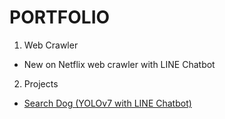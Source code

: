 # PORTFOLIO
1. Web Crawler
- New on Netflix web crawler with LINE Chatbot
2. Projects
- [Search Dog (YOLOv7 with LINE Chatbot)](https://github.com/shihweichuang/CHI101_search_dog)
